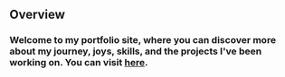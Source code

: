 ## Overview
### Welcome to my portfolio site, where you can discover more about my journey, joys, skills, and the projects I've been working on. You can visit [here](https://delstroo.github.io/portfolio-site/).
